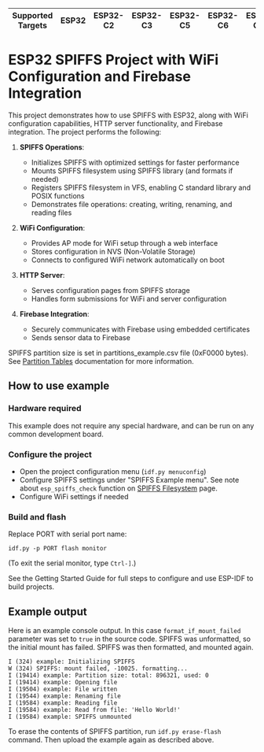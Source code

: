 | Supported Targets | ESP32 | ESP32-C2 | ESP32-C3 | ESP32-C5 | ESP32-C6 | ESP32-C61 | ESP32-H2 | ESP32-P4 | ESP32-S2 | ESP32-S3 |
| ----------------- | ----- | -------- | -------- | -------- | -------- | --------- | -------- | -------- | -------- | -------- |

# ESP32 SPIFFS Project with WiFi Configuration and Firebase Integration

This project demonstrates how to use SPIFFS with ESP32, along with WiFi configuration capabilities, HTTP server functionality, and Firebase integration. The project performs the following:

1. **SPIFFS Operations**:
   - Initializes SPIFFS with optimized settings for faster performance
   - Mounts SPIFFS filesystem using SPIFFS library (and formats if needed)
   - Registers SPIFFS filesystem in VFS, enabling C standard library and POSIX functions
   - Demonstrates file operations: creating, writing, renaming, and reading files

2. **WiFi Configuration**:
   - Provides AP mode for WiFi setup through a web interface
   - Stores configuration in NVS (Non-Volatile Storage)
   - Connects to configured WiFi network automatically on boot

3. **HTTP Server**:
   - Serves configuration pages from SPIFFS storage
   - Handles form submissions for WiFi and server configuration

4. **Firebase Integration**:
   - Securely communicates with Firebase using embedded certificates
   - Sends sensor data to Firebase

SPIFFS partition size is set in partitions_example.csv file (0xF0000 bytes). See [Partition Tables](https://docs.espressif.com/projects/esp-idf/en/latest/api-guides/partition-tables.html) documentation for more information.

## How to use example

### Hardware required

This example does not require any special hardware, and can be run on any common development board.

### Configure the project

* Open the project configuration menu (`idf.py menuconfig`)
* Configure SPIFFS settings under "SPIFFS Example menu". See note about `esp_spiffs_check` function on [SPIFFS Filesystem](https://docs.espressif.com/projects/esp-idf/en/latest/esp32/api-reference/storage/spiffs.html) page.
* Configure WiFi settings if needed

### Build and flash

Replace PORT with serial port name:

```
idf.py -p PORT flash monitor
```

(To exit the serial monitor, type ``Ctrl-]``.)

See the Getting Started Guide for full steps to configure and use ESP-IDF to build projects.

## Example output

Here is an example console output. In this case `format_if_mount_failed` parameter was set to `true` in the source code. SPIFFS was unformatted, so the initial mount has failed. SPIFFS was then formatted, and mounted again.

```
I (324) example: Initializing SPIFFS
W (324) SPIFFS: mount failed, -10025. formatting...
I (19414) example: Partition size: total: 896321, used: 0
I (19414) example: Opening file
I (19504) example: File written
I (19544) example: Renaming file
I (19584) example: Reading file
I (19584) example: Read from file: 'Hello World!'
I (19584) example: SPIFFS unmounted
```

To erase the contents of SPIFFS partition, run `idf.py erase-flash` command. Then upload the example again as described above.

